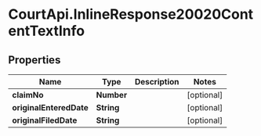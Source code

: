 # CourtApi.InlineResponse20020ContentTextInfo

## Properties
Name | Type | Description | Notes
------------ | ------------- | ------------- | -------------
**claimNo** | **Number** |  | [optional] 
**originalEnteredDate** | **String** |  | [optional] 
**originalFiledDate** | **String** |  | [optional] 



